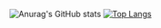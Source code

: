 
![Anurag's GitHub stats](https://github-readme-stats.vercel.app/api?username=aleksandrskondratjevs&count_private=true)
[![Top Langs](https://github-readme-stats.vercel.app/api/top-langs/?username=aleksandrskondratjevs&layout=compact)](https://github.com/anuraghazra/github-readme-stats)
